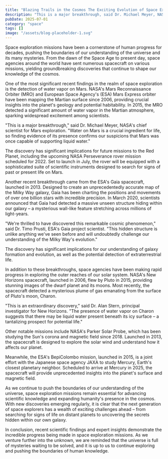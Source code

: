```yaml
---
title: "Blazing Trails in the Cosmos The Exciting Evolution of Space Exploration Missions"
description: "This is a major breakthrough, said Dr. Michael Meyer, NASAs chief scientist for Mars exploration. Water on Mars is a crucial ingredient for life, ..."
pubDate: 2025-07-01
category: "space"
tags: []
image: "/assets/blog-placeholder-1.svg"
---
```


Space exploration missions have been a cornerstone of human progress for decades, pushing the boundaries of our understanding of the universe and its many mysteries. From the dawn of the Space Age to present day, space agencies around the world have sent numerous spacecraft on various missions, yielding groundbreaking discoveries that continue to shape our knowledge of the cosmos.

One of the most significant recent findings in the realm of space exploration is the detection of water vapor on Mars. NASA's Mars Reconnaissance Orbiter (MRO) and European Space Agency's (ESA) Mars Express orbiter have been mapping the Martian surface since 2006, providing crucial insights into the planet's geology and potential habitability. In 2015, the MRO detected a significant amount of water vapor in the Martian atmosphere, sparking widespread excitement among scientists.

"This is a major breakthrough," said Dr. Michael Meyer, NASA's chief scientist for Mars exploration. "Water on Mars is a crucial ingredient for life, so finding evidence of its presence confirms our suspicions that Mars was once capable of supporting liquid water."

The discovery has significant implications for future missions to the Red Planet, including the upcoming NASA Perseverance rover mission scheduled for 2022. Set to launch in July, the rover will be equipped with a sophisticated suite of scientific instruments designed to search for signs of past or present life on Mars.

Another recent breakthrough came from the ESA's Gaia spacecraft, launched in 2013. Designed to create an unprecedentedly accurate map of the Milky Way galaxy, Gaia has been charting the positions and movements of over one billion stars with incredible precision. In March 2020, scientists announced that Gaia had detected a massive unseen structure hiding within our galaxy – a mysterious wall-like feature stretching across millions of light-years.

"We're thrilled to have discovered this remarkable cosmic phenomenon," said Dr. Timo Prusti, ESA's Gaia project scientist. "This hidden structure is unlike anything we've seen before and will undoubtedly challenge our understanding of the Milky Way's evolution."

The discovery has significant implications for our understanding of galaxy formation and evolution, as well as the potential detection of extraterrestrial life.

In addition to these breakthroughs, space agencies have been making rapid progress in exploring the outer reaches of our solar system. NASA's New Horizons spacecraft, launched in 2006, flew by Pluto in 2015, providing stunning images of the dwarf planet and its moons. Most recently, the spacecraft detected a mysterious plume of gas emanating from the surface of Pluto's moon, Charon.

"This is an extraordinary discovery," said Dr. Alan Stern, principal investigator for New Horizons. "The presence of water vapor on Charon suggests that there may be liquid water present beneath its icy surface – a tantalizing prospect for potential life."

Other notable missions include NASA's Parker Solar Probe, which has been studying the Sun's corona and magnetic field since 2018. Launched in 2013, the spacecraft is designed to explore the solar wind and understand how it affects our planet.

Meanwhile, the ESA's BepiColombo mission, launched in 2015, is a joint effort with the Japanese space agency JAXA to study Mercury, Earth's closest planetary neighbor. Scheduled to arrive at Mercury in 2025, the spacecraft will provide unprecedented insights into the planet's surface and magnetic field.

As we continue to push the boundaries of our understanding of the universe, space exploration missions remain essential for advancing scientific knowledge and expanding humanity's presence in the cosmos. With new discoveries emerging regularly, it is clear that the next generation of space explorers has a wealth of exciting challenges ahead – from searching for signs of life on distant planets to uncovering the secrets hidden within our own galaxy.

In conclusion, recent scientific findings and expert insights demonstrate the incredible progress being made in space exploration missions. As we venture further into the unknown, we are reminded that the universe is full of mysteries waiting to be solved, and it is up to us to continue exploring and pushing the boundaries of human knowledge.